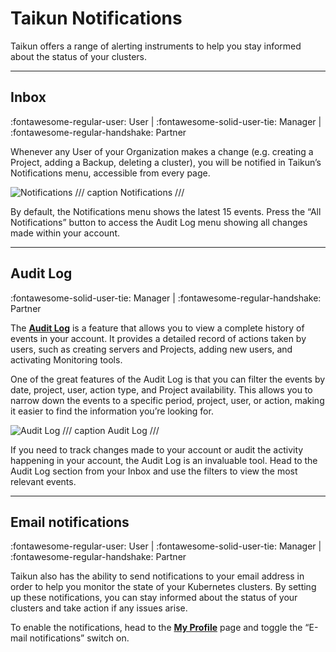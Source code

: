 # **Taikun Notifications**
Taikun offers a range of alerting instruments to help you stay informed about the status of your clusters.

---

## **Inbox**
:fontawesome-regular-user: User | :fontawesome-solid-user-tie: Manager | :fontawesome-regular-handshake: Partner

Whenever any User of your Organization makes a change (e.g. creating a Project, adding a Backup, deleting a cluster), you will be notified in Taikun’s Notifications menu, accessible from every page.

![Notifications](https://rgw.cloudpoint.tcpro.cz/swift/v1/KEY_0efe203c42c0402f9402a570302dc066/new-docs/monitoring-your-projects/notifications/notifications.webp)
/// caption
Notifications
///

By default, the Notifications menu shows the latest 15 events. Press the “All Notifications” button to access the Audit Log menu showing all changes made within your account.

---

## **Audit Log**
:fontawesome-solid-user-tie: Manager | :fontawesome-regular-handshake: Partner

The [**Audit Log**](https://docs.taikun.cloud/CloudWorks/Monitoring_your_Projects/Audit_Log/) is a feature that allows you to view a complete history of events in your account. It provides a detailed record of actions taken by users, such as creating servers and Projects, adding new users, and activating Monitoring tools.

One of the great features of the Audit Log is that you can filter the events by date, project, user, action type, and Project availability. This allows you to narrow down the events to a specific period, project, user, or action, making it easier to find the information you’re looking for.

![Audit Log](https://rgw.cloudpoint.tcpro.cz/swift/v1/KEY_0efe203c42c0402f9402a570302dc066/new-docs/monitoring-your-projects/audit%20log/audit_logs.webp)
/// caption 
Audit Log
///

If you need to track changes made to your account or audit the activity happening in your account, the Audit Log is an invaluable tool. Head to the Audit Log section from your Inbox and use the filters to view the most relevant events.

---

## **Email notifications**
:fontawesome-regular-user: User | :fontawesome-solid-user-tie: Manager | :fontawesome-regular-handshake: Partner

Taikun also has the ability to send notifications to your email address in order to help you monitor the state of your Kubernetes clusters. By setting up these notifications, you can stay informed about the status of your clusters and take action if any issues arise.

To enable the notifications, head to the [**My Profile**](https://docs.taikun.cloud/CloudWorks/Account_Management/My_Profile_management/) page and toggle the “E-mail notifications” switch on.

